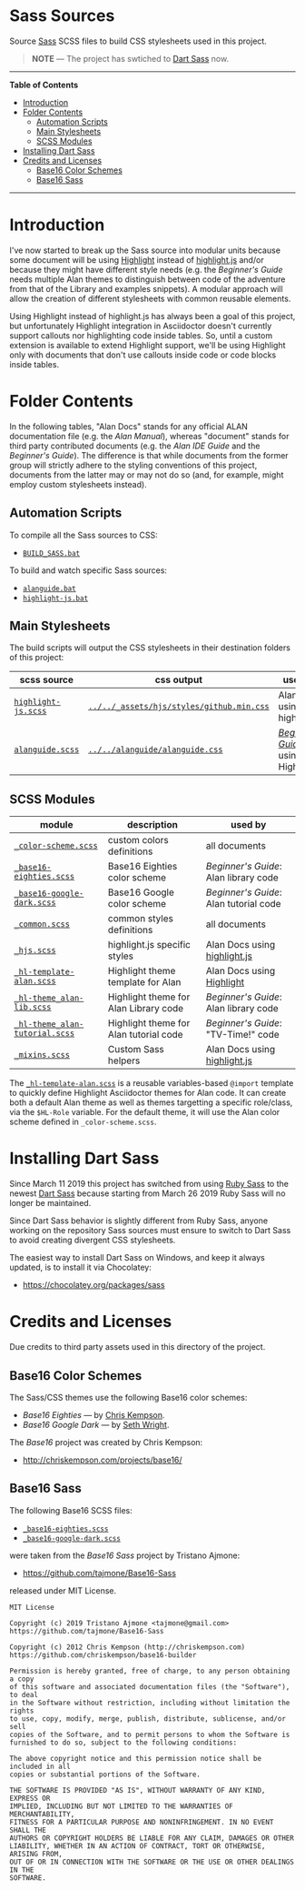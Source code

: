 # Sass Sources

Source [Sass] SCSS files to build CSS stylesheets used in this project.

> __NOTE__ — The project has swtiched to [Dart Sass] now.

-----

**Table of Contents**

<!-- MarkdownTOC autolink="true" bracket="round" autoanchor="false" lowercase="only_ascii" uri_encoding="true" levels="1,2,3" -->

- [Introduction](#introduction)
- [Folder Contents](#folder-contents)
    - [Automation Scripts](#automation-scripts)
    - [Main Stylesheets](#main-stylesheets)
    - [SCSS Modules](#scss-modules)
- [Installing Dart Sass](#installing-dart-sass)
- [Credits and Licenses](#credits-and-licenses)
    - [Base16 Color Schemes](#base16-color-schemes)
    - [Base16 Sass](#base16-sass)

<!-- /MarkdownTOC -->

-----

# Introduction

I've now started to break up the Sass source into modular units because some document will be using [Highlight] instead of [highlight.js] and/or because they might have different style needs (e.g. the _Beginner's Guide_ needs multiple Alan themes to distinguish between code of the adventure from that of the Library and examples snippets). A modular approach will allow the creation of different stylesheets with common reusable elements.

Using Highlight instead of highlight.js has always been a goal of this project, but unfortunately Highlight integration in Asciidoctor doesn't currently support callouts nor highlighting code inside tables. So, until a custom extension is available to extend Highlight support, we'll be using Highlight only with documents that don't use callouts inside code or code blocks inside tables.

# Folder Contents

In the following tables, "Alan Docs" stands for any official ALAN documentation file (e.g. the _Alan Manual_), whereas "document" stands for third party contributed documents (e.g. the _Alan IDE Guide_ and the _Beginner's Guide_). The difference is that while documents from the former group will strictly adhere to the styling conventions of this project, documents from the latter may or may not do so (and, for example, might employ custom stylesheets instead).


## Automation Scripts

To compile all the Sass sources to CSS:

- [`BUILD_SASS.bat`](./BUILD_SASS.bat)

To build and watch specific Sass sources:

- [`alanguide.bat`](./alanguide.bat)
- [`highlight-js.bat`](./highlight-js.bat)


## Main Stylesheets

The build scripts will output the CSS stylesheets in their destination folders of this project:

|             scss source             |                      css output                     |              used for              |
|-------------------------------------|-----------------------------------------------------|------------------------------------|
| [`highlight-js.scss`][highlight-js] | [`../../_assets/hjs/styles/github.min.css`][gh css] | Alan Docs using highlight.js       |
| [`alanguide.scss`][alanguide]       | [`../../alanguide/alanguide.css`][alanguide css]    | _[Beginner's Guide]_ using Highlight |


## SCSS Modules

|                     module                    |              description               |                used by                 |
|-----------------------------------------------|----------------------------------------|----------------------------------------|
| [`_color-scheme.scss`][color-scheme]          | custom colors definitions              | all documents                          |
| [`_base16-eighties.scss`][b16 80s]            | Base16 Eighties color scheme           | _Beginner's Guide_: Alan library code  |
| [`_base16-google-dark.scss`][b16 Google]      | Base16 Google color scheme             | _Beginner's Guide_: Alan tutorial code |
| [`_common.scss`][common]                      | common styles definitions              | all documents                          |
| [`_hjs.scss`][hjs]                            | highlight.js specific styles           | Alan Docs using [highlight.js]         |
| [`_hl-template-alan.scss`][hl template alan]  | Highlight theme template for Alan      | Alan Docs using [Highlight]            |
| [`_hl-theme_alan-lib.scss`][hl alan lib]      | Highlight theme for Alan Library code  | _Beginner's Guide_: Alan library code  |
| [`_hl-theme_alan-tutorial.scss`][hl alan tut] | Highlight theme for Alan tutorial code | _Beginner's Guide_: "TV-Time!" code    |
| [`_mixins.scss`][mixins]                      | Custom Sass helpers                    | Alan Docs using [highlight.js]         |

The [`_hl-template-alan.scss`][hl template alan] is a reusable variables-based `@import` template to quickly define Highlight Asciidoctor themes for Alan code. It can create both a default Alan theme as well as themes targetting a specific role/class, via the `$HL-Role` variable. For the default theme, it will use the Alan color scheme defined in `_color-scheme.scss`.

# Installing Dart Sass

Since March 11 2019 this project has switched from using [Ruby Sass] to the newest [Dart Sass] because starting from March 26 2019 Ruby Sass will no longer be maintained.

Since Dart Sass behavior is slightly different from Ruby Sass, anyone working on the repository Sass sources must ensure to switch to Dart Sass to avoid creating divergent CSS stylesheets.

The easiest way to install Dart Sass on Windows, and keep it always updated, is to install it via Chocolatey:

- https://chocolatey.org/packages/sass

# Credits and Licenses

Due credits to third party assets used in this directory of the project.

## Base16 Color Schemes

The Sass/CSS themes use the following Base16 color schemes:

- _Base16 Eighties_ — by [Chris Kempson].
- _Base16 Google Dark_ — by [Seth Wright].

The *Base16* project was created by Chris Kempson:

- http://chriskempson.com/projects/base16/

## Base16 Sass

The following Base16 SCSS files:

- [`_base16-eighties.scss`][b16 80s]
- [`_base16-google-dark.scss`][b16 Google]

were taken from the *Base16 Sass* project by Tristano Ajmone:

- https://github.com/tajmone/Base16-Sass

released under MIT License.


```
MIT License

Copyright (c) 2019 Tristano Ajmone <tajmone@gmail.com>
https://github.com/tajmone/Base16-Sass

Copyright (c) 2012 Chris Kempson (http://chriskempson.com)
https://github.com/chriskempson/base16-builder

Permission is hereby granted, free of charge, to any person obtaining a copy
of this software and associated documentation files (the "Software"), to deal
in the Software without restriction, including without limitation the rights
to use, copy, modify, merge, publish, distribute, sublicense, and/or sell
copies of the Software, and to permit persons to whom the Software is
furnished to do so, subject to the following conditions:

The above copyright notice and this permission notice shall be included in all
copies or substantial portions of the Software.

THE SOFTWARE IS PROVIDED "AS IS", WITHOUT WARRANTY OF ANY KIND, EXPRESS OR
IMPLIED, INCLUDING BUT NOT LIMITED TO THE WARRANTIES OF MERCHANTABILITY,
FITNESS FOR A PARTICULAR PURPOSE AND NONINFRINGEMENT. IN NO EVENT SHALL THE
AUTHORS OR COPYRIGHT HOLDERS BE LIABLE FOR ANY CLAIM, DAMAGES OR OTHER
LIABILITY, WHETHER IN AN ACTION OF CONTRACT, TORT OR OTHERWISE, ARISING FROM,
OUT OF OR IN CONNECTION WITH THE SOFTWARE OR THE USE OR OTHER DEALINGS IN THE
SOFTWARE.
```


<!-----------------------------------------------------------------------------
                               REFERENCE LINKS                                
------------------------------------------------------------------------------>

[Sass]: https://sass-lang.com "Visit Sass website"
[Dart Sass]: https://github.com/sass/dart-sass "Visit Dart Sass repository on GitHub"
[Ruby Sass]: https://sass-lang.com/ruby-sass "Visit Ruby Sass homepage"
[Choco Sass]: https://chocolatey.org/packages/sass "View the Chocolatey package for Dart Sass"

[Highlight]: http://www.andre-simon.de/ "Visit Highlight website"
[highlight.js]: https://highlightjs.org/ "Visit highlight.js website"

<!-- project files ----------------------------------------------------------->

[Highlight.js' stylesheets]: ../../_assets/hjs/styles/ "Go to Highlight.js' stylesheets folder in the project"

[Beginner's Guide]: ../../alanguide/ "Navigate to the 'ALAN Beginner's Guide' folder"

<!-- SCSS Main Sources -->

[highlight-js]: ./highlight-js.scss "View SCSS source"
[alanguide]: ./alanguide.scss "View SCSS source"

<!-- SCSS Modules -->

[b16 80s]: ./_base16-eighties.scss  "View SCSS source"
[b16 Google]: ./_base16-google-dark.scss  "View SCSS source"
[color-scheme]: ./_color-scheme.scss "View SCSS source"
[common]: ./_common.scss "View SCSS source"
[mixins]: ./_mixins.scss "View SCSS source"
[hjs]: ./_hjs.scss "View SCSS source"
[hl alan lib]: ./_hl-theme_alan-lib.scss "View SCSS source"
[hl alan tut]: ./_hl-theme_alan-tutorial.scss "View SCSS source"
[hl template alan]: ./_hl-template-alan.scss "View SCSS source"

<!-- CSS Output Stylesheets -->

[gh css]: ../../_assets/hjs/styles/github.min.css "View CSS stylesheet"
[alanguide css]: ../../alanguide/alanguide.css "View CSS stylesheet"

<!-- 3rd Party Links -->

[Base16]: http://chriskempson.com/projects/base16/ "Learn more about the Base16 project"
[Base16 Sass]: https://github.com/tajmone/Base16-Sass "Visit the 'Base16 Sass' repository on GitHub"
[Base16 Eighties]: https://github.com/chriskempson/base16-default-schemes/blob/master/eighties.yaml "View the original upstream 'Base16 Eighties' source file"

<!-- People -->

[Chris Kempson]: https://github.com/chriskempson "View Chris Kempson's GitHub profile"
[Tristano Ajmone]: https://github.com/tajmone "View Tristano Ajmone's GitHub profile"
[Seth Wright]: http://sethawright.com "Visit Seth Wright's website"

<!-- EOF -->
